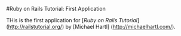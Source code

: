 #Ruby on Rails Tutorial: First Application

THis is the first application for
[*Ruby on Rails Tutorial*] (http://railstutorial.org/)
by [Michael Hartl] (http://michaelhartl.com/).